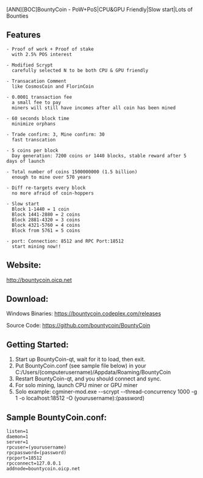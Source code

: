 [ANN][BOC]BountyCoin - PoW+PoS|CPU&GPU Friendly|Slow start|Lots of Bounties


## Features

    - Proof of work + Proof of stake
      with 2.5% POS interest
      
    - Modified Scrypt
      carefully selected N to be both CPU & GPU friendly
      
    - Transacation Comment
      like CosmosCoin and FlorinCoin
      
    - 0.0001 transaction fee
      a small fee to pay
      miners will still have incomes after all coin has been mined
      
    - 60 seconds block time
      minimize orphans
      
    - Trade confirm: 3, Mine confirm: 30
      fast transcation
      
    - 5 coins per block
      Day generation: 7200 coins or 1440 blocks, stable reward after 5 days of launch
      
    - Total number of coins 1500000000 (1.5 billion)
      enough to mine over 570 years
    
    - Diff re-targets every block
      no more afraid of coin-hoppers
      
    - Slow start
      Block 1-1440 = 1 coin
      Block 1441-2880 = 2 coins
      Block 2881-4320 = 3 coins
      Block 4321-5760 = 4 coins
      Block from 5761 = 5 coins
    
    - port: Connection: 8512 and RPC Port:18512 
      start mining now!!


## Website:

http://bountycoin.oicp.net


## Download:

Windows Binaries:
https://bountycoin.codeplex.com/releases

Source Code:
https://github.com/bountycoin/BountyCoin


## Getting Started:

1. Start up BountyCoin-qt, wait for it to load, then exit.
2. Put BountyCoin.conf (see sample file below) in your C:/Users/(computerusername)/Appdata/Roaming/BountyCoin
3. Restart BountyCoin-qt, and you should connect and sync.
4. For solo mining, launch CPU miner or GPU miner
5. Solo example: cgminer-mod.exe --scrypt --thread-concurrency 1000 -g 1 -o localhost:18512 -O (yourusername):(password)


## Sample BountyCoin.conf:

    listen=1
    daemon=1
    server=1
    rpcuser=(yourusername)
    rpcpassword=(password)
    rpcport=18512
    rpcconnect=127.0.0.1
    addnode=bountycoin.oicp.net
